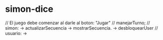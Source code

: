# simon-dice
// El juego debe comenzar al darle al boton: "Jugar"
// manejarTurno;
// simon: -> actualizarSecuencia -> mostrarSecuencia. -> desbloquearUser
// usuario: ->
